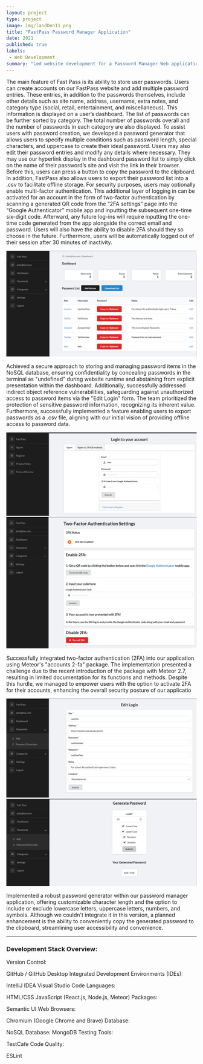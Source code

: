```yaml
---
layout: project
type: project
image: img/landDen11.png
title: "FastPass Password Manager Application"
date: 2021
published: true
labels:
 - Web Development
summary: "Led website development for a Password Manager Web application, showcasing a distinctive combination of technical prowess and creative finesse"
---
```


<p>
The main feature of Fast Pass is its ability to store user passwords. Users can create accounts on our FastPass website and add multiple password entries. These entries, in addition to the passwords themselves, include other details such as site name, address, username, extra notes, and category type (social, retail, entertainment, and miscellaneous). This information is displayed on a user’s dashboard. The list of passwords can be further sorted by category. The total number of passwords overall and the number of passwords in each category are also displayed.
	To assist users with password creation, we developed a password generator that allows users to specify multiple conditions such as password length, special characters, and uppercase to create their ideal password.
	Users may also edit their password entries and modify any details where necessary. They may use our hyperlink display in the dashboard password list to simply click on the name of their password’s site and visit the link in their browser. Before this, users can press a button to copy the password to the clipboard. In addition, FastPass also allows users to export their password list into a .csv to facilitate offline storage. 
For security purposes, users may optionally enable multi-factor authentication. This additional layer of logging in can be activated for an account in the form of two-factor authentication by scanning a generated QR code from the “2FA settings” page into the “Google Authenticator” mobile app and inputting the subsequent one-time six-digit code. Afterward, any future log-ins will require inputting the one-time code generated from the app alongside the correct email and password. Users will also have the ability to disable 2FA should they so choose in the future. Furthermore, users will be automatically logged out of their session after 30 minutes of inactivity.
</p>
<img class="img-fluid" src="../img/dashboard.png">
<p>Achieved a secure approach to storing and managing password items in the NoSQL database, ensuring confidentiality by concealing passwords in the terminal as "undefined" during website runtime and abstaining from explicit presentation within the dashboard. Additionally, successfully addressed indirect object reference vulnerabilities, safeguarding against unauthorized access to password items via the "Edit Login" form. The team prioritized the protection of sensitive password information, recognizing its inherent value.
Furthermore, successfully implemented a feature enabling users to export passwords as a .csv file, aligning with our initial vision of providing offline access to password data.</p>
<img class="img-fluid" src="../img/LoginFast.png">
<img class="img-fluid" src="../img/SettingFast.png">
<p>Successfully integrated two-factor authentication (2FA) into our application using Meteor's "accounts 2-fa" package. The implementation presented a challenge due to the recent introduction of the package with Meteor 2.7, resulting in limited documentation for its functions and methods. Despite this hurdle, we managed to empower users with the option to activate 2FA for their accounts, enhancing the overall security posture of our applicatio</p>
<img class="img-fluid" src="../img/editLoginFast.png">
<img class="img-fluid" src="../img/generate-password.png">
<p>Implemented a robust password generator within our password manager application, offering customizable character length and the option to include or exclude lowercase letters, uppercase letters, numbers, and symbols. Although we couldn't integrate it in this version, a planned enhancement is the ability to conveniently copy the generated password to the clipboard, streamlining user accessibility and convenience.</p>
<hr>
<p>
<h3>Development Stack Overview:</h3>

Version Control:

GitHub / GitHub Desktop
Integrated Development Environments (IDEs):

IntelliJ IDEA
Visual Studio Code
Languages:

HTML/CSS
JavaScript (React.js, Node.js, Meteor)
Packages:

Semantic UI
Web Browsers:

Chromium (Google Chrome and Brave)
Database:

NoSQL Database: MongoDB
Testing Tools:

TestCafe
Code Quality:

ESLint

